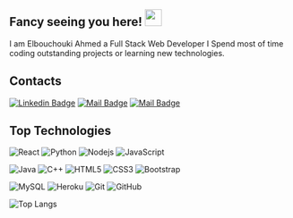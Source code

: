 ## Fancy seeing you here! <img src="https://raw.githubusercontent.com/aemmadi/aemmadi/master/wave.gif" width="30px">

I am Elbouchouki Ahmed a Full Stack Web Developer I Spend most of time coding outstanding projects or learning new technologies.

## Contacts

[![Linkedin Badge](https://img.shields.io/badge/-Elbouchouki-0e76a8?style=flat&labelColor=0e76a8&logo=linkedin&logoColor=white)](https://www.linkedin.com/in/elbouchouki-ahmed/) [![Mail Badge](https://img.shields.io/badge/-@elbouchouki.ahmed-e84393?style=flat&labelColor=e84393&logo=instagram&logoColor=white)](https://www.instagram.com/ahmed.elbouchouki/) [![Mail Badge](https://img.shields.io/badge/-Elbouchouki-c0392b?style=flat&labelColor=c0392b&logo=gmail&logoColor=white)](mailto:elbouchoukigamer@gmail.com)

## Top Technologies
![React](https://img.shields.io/badge/-React-black?style=flat-square&logo=react)
![Python](https://img.shields.io/badge/-Python-black?style=flat-square&logo=Python)
![Nodejs](https://img.shields.io/badge/-Nodejs-black?style=flat-square&logo=Node.js)
![JavaScript](https://img.shields.io/badge/-JavaScript-black?style=flat-square&logo=javascript)

![Java](https://img.shields.io/badge/-java-E34A86?style=flat-square&logo=java)
![C++](https://img.shields.io/badge/-C++-00599C?style=flat-square&logo=c)
![HTML5](https://img.shields.io/badge/-HTML5-E34F26?style=flat-square&logo=html5&logoColor=white)
![CSS3](https://img.shields.io/badge/-CSS3-1572B6?style=flat-square&logo=css3)
![Bootstrap](https://img.shields.io/badge/-Bootstrap-563D7C?style=flat-square&logo=bootstrap)

![MySQL](https://img.shields.io/badge/-MySQL-black?style=flat-square&logo=mysql)
![Heroku](https://img.shields.io/badge/-Heroku-430098?style=flat-square&logo=heroku)
![Git](https://img.shields.io/badge/-Git-black?style=flat-square&logo=git)
![GitHub](https://img.shields.io/badge/-GitHub-181717?style=flat-square&logo=github)

![Top Langs](https://github-readme-stats.vercel.app/api/top-langs/?username=elbouchouki&hide=TeX&layout=compact&theme=tokyonight)
